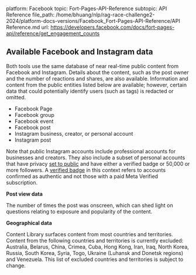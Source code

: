 platform: Facebook
topic: Fort-Pages-API-Reference
subtopic: API Reference
file_path: /home/bhuang/nlp/rag-race-challenge2-2024/platform-docs-versions/Facebook_Fort-Pages-API-Reference/API Reference.md
url: https://developers.facebook.com/docs/fort-pages-api/reference/get_engagement_counts


## Available Facebook and Instagram data

Both tools use the same database of near real-time public content from Facebook and Instagram. Details about the content, such as the post owner and the number of reactions and shares, are also available. Information and content from the public entities listed below are available; however, certain data that could potentially identify users (such as tags) is redacted or omitted.

* Facebook Page
* Facebook group
* Facebook event
* Facebook post
* Instagram business, creator, or personal account
* Instagram post

Note that public Instagram accounts include professional accounts for businesses and creators. They also include a subset of personal accounts that have privacy [set to public](https://l.facebook.com/l.php?u=https%3A%2F%2Fhelp.instagram.com%2F517073653436611&h=AT3gR10NU2l81IDJINp1o_xgs6FADTHQqDElLAHFyzt8c9QI6jUzEgspLJhZ2fUSfm0EpypmE3Wlk8f_QGloHrEPITJJemMOwAwpGBLMBPoNdB20mybv1rbWkCv_aiYIEKu73b651M51NbKk) and have either a verified badge or 50,000 or more followers. A [verified badge](https://l.facebook.com/l.php?u=https%3A%2F%2Fhelp.instagram.com%2F733907830039577%3Fhelpref%3Dfaq_content&h=AT3K2qOn77EAW5pNvvSl8KEWTD-KkpRtdRYSyjOK4filxMFA1Y0QXW1iUL18Gt1Y4Q6M1U0mru0fngQj6HF7Ch9KX_4L5SSLu6jKR158ABCr0Uy0t3gx9d2ZT6rSb94pqda9C5MkIE3U_9Bk) in this context refers to accounts confirmed as authentic and not those with a paid Meta Verified subscription.

**Post view data**

The number of times the post was onscreen, which can shed light on questions relating to exposure and popularity of the content.

**Geographical data**

Content Library surfaces content from most countries and territories. Content from the following countries and territories is currently excluded: Australia, Belarus, China, Crimea, Cuba, Hong Kong, Iran, Iraq, North Korea, Russia, South Korea, Syria, Togo, Ukraine (Luhansk and Donetsk regions) and Venezuela. This list of excluded countries and territories is subject to change.